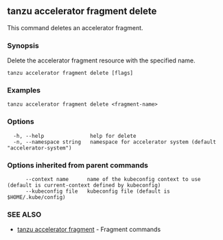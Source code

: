 ## tanzu accelerator fragment delete

This command deletes an accelerator fragment.

### Synopsis

Delete the accelerator fragment resource with the specified name.

```console
tanzu accelerator fragment delete [flags]
```

### Examples

```console
tanzu accelerator fragment delete <fragment-name>
```

### Options

```console
  -h, --help               help for delete
  -n, --namespace string   namespace for accelerator system (default "accelerator-system")
```

### Options inherited from parent commands

```console
      --context name      name of the kubeconfig context to use (default is current-context defined by kubeconfig)
      --kubeconfig file   kubeconfig file (default is $HOME/.kube/config)
```

### SEE ALSO

* [tanzu accelerator fragment](tanzu_accelerator_fragment.md)	 - Fragment commands
